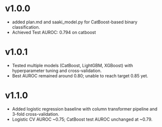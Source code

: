 # v1.0.0
- added plan.md and saaki_model.py for CatBoost-based binary classification.
- Achieved Test AUROC: 0.794 on catboost

# v1.0.1
- Tested multiple models (CatBoost, LightGBM, XGBoost) with hyperparameter tuning and cross-validation.
- Best AUROC remained around 0.80; unable to reach target 0.85 yet.

# v1.1.0
- Added logistic regression baseline with column transformer pipeline and 3-fold cross-validation.
- Logistic CV AUROC ~0.75; CatBoost test AUROC unchanged at ~0.79.
